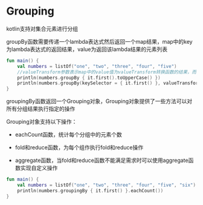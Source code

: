 # Grouping
kotlin支持对集合元素进行分组

groupBy函数需要传递一个lambda表达式然后返回一个map结果，map中的key为lambda表达式的返回结果，value为返回该lambda结果的元素列表

```kotlin
fun main() {
    val numbers = listOf("one", "two", "three", "four", "five")
    //valueTransform参数表示map中的value值为valueTransform转换函数的结果，而不是原始元素
    println(numbers.groupBy { it.first().toUpperCase() })
    println(numbers.groupBy(keySelector = { it.first() }, valueTransform = { it.toUpperCase() }))
}
```

groupingBy函数返回一个Grouping对象，Grouping对象提供了一些方法可以对所有分组结果执行指定的操作

Grouping对象支持以下操作：

* eachCount函数，统计每个分组中的元素个数

* fold和reduce函数，为每个组作执行fold和reduce操作

* aggregate函数，当fold和reduce函数不能满足需求时可以使用aggregate函数实现自定义操作

```kotlin
fun main() {
    val numbers = listOf("one", "two", "three", "four", "five", "six")
    println(numbers.groupingBy { it.first() }.eachCount())
}
```

